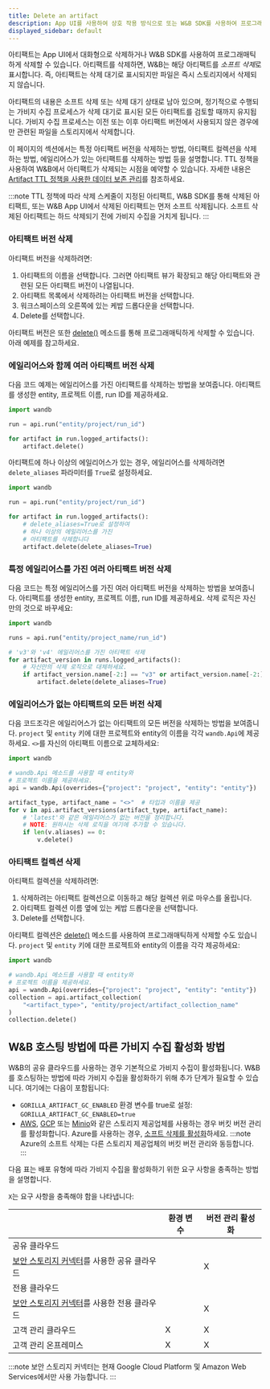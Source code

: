 ```yaml
---
title: Delete an artifact
description: App UI를 사용하여 상호 작용 방식으로 또는 W&B SDK를 사용하여 프로그래밍 방식으로 아티팩트를 삭제합니다.
displayed_sidebar: default
---
```


아티팩트는 App UI에서 대화형으로 삭제하거나 W&B SDK를 사용하여 프로그래매틱하게 삭제할 수 있습니다. 아티팩트를 삭제하면, W&B는 해당 아티팩트를 *소프트 삭제*로 표시합니다. 즉, 아티팩트는 삭제 대기로 표시되지만 파일은 즉시 스토리지에서 삭제되지 않습니다.

아티팩트의 내용은 소프트 삭제 또는 삭제 대기 상태로 남아 있으며, 정기적으로 수행되는 가비지 수집 프로세스가 삭제 대기로 표시된 모든 아티팩트를 검토할 때까지 유지됩니다. 가비지 수집 프로세스는 이전 또는 이후 아티팩트 버전에서 사용되지 않은 경우에만 관련된 파일을 스토리지에서 삭제합니다.

이 페이지의 섹션에서는 특정 아티팩트 버전을 삭제하는 방법, 아티팩트 컬렉션을 삭제하는 방법, 에일리어스가 있는 아티팩트를 삭제하는 방법 등을 설명합니다. TTL 정책을 사용하여 W&B에서 아티팩트가 삭제되는 시점을 예약할 수 있습니다. 자세한 내용은 [Artifact TTL 정책을 사용한 데이터 보존 관리](./ttl.md)를 참조하세요.

:::note
TTL 정책에 따라 삭제 스케줄이 지정된 아티팩트, W&B SDK를 통해 삭제된 아티팩트, 또는 W&B App UI에서 삭제된 아티팩트는 먼저 소프트 삭제됩니다. 소프트 삭제된 아티팩트는 하드 삭제되기 전에 가비지 수집을 거치게 됩니다.
:::

### 아티팩트 버전 삭제

아티팩트 버전을 삭제하려면:

1. 아티팩트의 이름을 선택합니다. 그러면 아티팩트 뷰가 확장되고 해당 아티팩트와 관련된 모든 아티팩트 버전이 나열됩니다.
2. 아티팩트 목록에서 삭제하려는 아티팩트 버전을 선택합니다.
3. 워크스페이스의 오른쪽에 있는 케밥 드롭다운을 선택합니다.
4. Delete를 선택합니다.

아티팩트 버전은 또한 [delete()](/ref/python/artifact#delete) 메소드를 통해 프로그래매틱하게 삭제할 수 있습니다. 아래 예제를 참고하세요.

### 에일리어스와 함께 여러 아티팩트 버전 삭제

다음 코드 예제는 에일리어스를 가진 아티팩트를 삭제하는 방법을 보여줍니다. 아티팩트를 생성한 entity, 프로젝트 이름, run ID를 제공하세요.

```python
import wandb

run = api.run("entity/project/run_id")

for artifact in run.logged_artifacts():
    artifact.delete()
```

아티팩트에 하나 이상의 에일리어스가 있는 경우, 에일리어스를 삭제하려면 `delete_aliases` 파라미터를 `True`로 설정하세요.

```python
import wandb

run = api.run("entity/project/run_id")

for artifact in run.logged_artifacts():
    # delete_aliases=True로 설정하여
    # 하나 이상의 에일리어스를 가진
    # 아티팩트를 삭제합니다
    artifact.delete(delete_aliases=True)
```

### 특정 에일리어스를 가진 여러 아티팩트 버전 삭제

다음 코드는 특정 에일리어스를 가진 여러 아티팩트 버전을 삭제하는 방법을 보여줍니다. 아티팩트를 생성한 entity, 프로젝트 이름, run ID를 제공하세요. 삭제 로직은 자신만의 것으로 바꾸세요:

```python
import wandb

runs = api.run("entity/project_name/run_id")

# 'v3'와 'v4' 에일리어스를 가진 아티팩트 삭제
for artifact_version in runs.logged_artifacts():
    # 자신만의 삭제 로직으로 대체하세요.
    if artifact_version.name[-2:] == "v3" or artifact_version.name[-2:] == "v4":
        artifact.delete(delete_aliases=True)
```

### 에일리어스가 없는 아티팩트의 모든 버전 삭제

다음 코드조각은 에일리어스가 없는 아티팩트의 모든 버전을 삭제하는 방법을 보여줍니다. `project` 및 `entity` 키에 대한 프로젝트와 entity의 이름을 각각 `wandb.Api`에 제공하세요. `<>`를 자신의 아티팩트 이름으로 교체하세요:

```python
import wandb

# wandb.Api 메소드를 사용할 때 entity와 
# 프로젝트 이름을 제공하세요.
api = wandb.Api(overrides={"project": "project", "entity": "entity"})

artifact_type, artifact_name = "<>"  # 타입과 이름을 제공
for v in api.artifact_versions(artifact_type, artifact_name):
    # 'latest'와 같은 에일리어스가 없는 버전을 정리합니다.
    # NOTE: 원하시는 삭제 로직을 여기에 추가할 수 있습니다.
    if len(v.aliases) == 0:
        v.delete()
```

### 아티팩트 컬렉션 삭제

아티팩트 컬렉션을 삭제하려면:

1. 삭제하려는 아티팩트 컬렉션으로 이동하고 해당 컬렉션 위로 마우스를 올립니다.
3. 아티팩트 컬렉션 이름 옆에 있는 케밥 드롭다운을 선택합니다.
4. Delete를 선택합니다.

아티팩트 컬렉션은 [delete()](../../ref/python/artifact.md#delete) 메소드를 사용하여 프로그래매틱하게 삭제할 수도 있습니다. `project` 및 `entity` 키에 대한 프로젝트와 entity의 이름을 각각 제공하세요:

```python
import wandb

# wandb.Api 메소드를 사용할 때 entity와 
# 프로젝트 이름을 제공하세요.
api = wandb.Api(overrides={"project": "project", "entity": "entity"})
collection = api.artifact_collection(
    "<artifact_type>", "entity/project/artifact_collection_name"
)
collection.delete()
```

## W&B 호스팅 방법에 따른 가비지 수집 활성화 방법
W&B의 공유 클라우드를 사용하는 경우 기본적으로 가비지 수집이 활성화됩니다. W&B를 호스팅하는 방법에 따라 가비지 수집을 활성화하기 위해 추가 단계가 필요할 수 있습니다. 여기에는 다음이 포함됩니다:

* `GORILLA_ARTIFACT_GC_ENABLED` 환경 변수를 true로 설정: `GORILLA_ARTIFACT_GC_ENABLED=true`
* [AWS](https://docs.aws.amazon.com/AmazonS3/latest/userguide/manage-versioning-examples.html), [GCP](https://cloud.google.com/storage/docs/object-versioning) 또는 [Minio](https://min.io/docs/minio/linux/administration/object-management/object-versioning.html#enable-bucket-versioning)와 같은 스토리지 제공업체를 사용하는 경우 버킷 버전 관리를 활성화합니다. Azure를 사용하는 경우, [소프트 삭제를 활성화](https://learn.microsoft.com/en-us/azure/storage/blobs/soft-delete-blob-overview)하세요.
  :::note
  Azure의 소프트 삭제는 다른 스토리지 제공업체의 버킷 버전 관리와 동등합니다.
  :::

다음 표는 배포 유형에 따라 가비지 수집을 활성화하기 위한 요구 사항을 충족하는 방법을 설명합니다.

`X`는 요구 사항을 충족해야 함을 나타냅니다:

|                                                | 환경 변수   | 버전 관리 활성화 | 
| -----------------------------------------------| ------------| -----------------| 
| 공유 클라우드                                  |             |                   | 
| [보안 스토리지 커넥터](../hosting/data-security/secure-storage-connector.md)를 사용한 공유 클라우드|                         | X                 | 
| 전용 클라우드                                  |             |                   | 
| [보안 스토리지 커넥터](../hosting/data-security/secure-storage-connector.md)를 사용한 전용 클라우드|                         | X                 | 
| 고객 관리 클라우드                            | X           | X                 | 
| 고객 관리 온프레미스                           | X           | X                 |

:::note
보안 스토리지 커넥터는 현재 Google Cloud Platform 및 Amazon Web Services에서만 사용 가능합니다.
:::